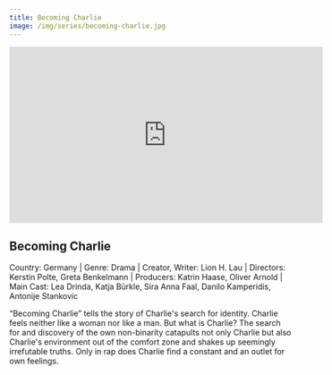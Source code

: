 ```yaml
---
title: Becoming Charlie 
image: /img/series/becoming-charlie.jpg
---
```

<iframe width="560" height="315" src="https://player.vimeo.com/video/894505651?h=6cc1b08fd9" frameborder="0" allow="accelerometer; autoplay; encrypted-media; gyroscope; picture-in-picture" allowfullscreen></iframe>

## Becoming Charlie
Country: Germany | Genre: Drama | Creator, Writer: Lion H. Lau | Directors: Kerstin Polte, Greta Benkelmann | Producers: Katrin Haase, Oliver Arnold | Main Cast: Lea Drinda, Katja Bürkle, Sira Anna Faal, Danilo Kamperidis, Antonije Stankovic

“Becoming Charlie” tells the story of Charlie's search for identity. Charlie feels neither like a woman nor like a man. But what is Charlie? The search for and discovery of the own non-binarity catapults not only Charlie but also Charlie's environment out of the comfort zone and shakes up seemingly irrefutable truths. Only in rap does Charlie find a constant and an outlet for own feelings.
